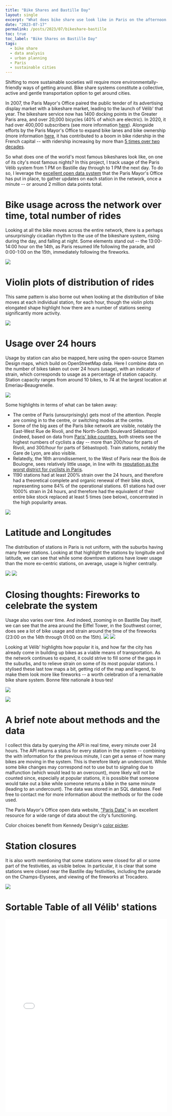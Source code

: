 ```yaml
---
title: "Bike Shares and Bastille Day"
layout: single
excerpt: "What does bike share use look like in Paris on the afternoon and night of Bastille Day? Plenty of fireworks" 
date: "2023-07-17"
permalink: /posts/2023/07/bikeshare-bastille
toc: true
toc_label: "Bike Shares on Bastille Day"
tags: 
  - bike share
  - data analysis
  - urban planning
  - Paris 
  - sustainable cities
---
```




Shifting to more sustainable societies will require more environmentally-friendly ways of getting around. Bike share systems constitute a collective, active and gentle transportation option to get around cities. 

In 2007, the Paris Mayor's Office paired the public tender of its advertising display market with a bikeshare market, leading to the launch of Vélib' that year. The bikeshare service now has 1400 docking points in the Greater Paris area, and over 20,000 bicycles (40% of which are electric). In 2020, it had over 400,000 subscribers (see more information [here](https://www.velib-metropole.fr/en/service)). Alongside efforts by the Paris Mayor's Office to expand bike lanes and bike ownership (more information [here](https://www.paris.fr/pages/un-nouveau-plan-velo-pour-une-ville-100-cyclable-19554), it has contributed to a boom in bike ridership in the French capital -- with ridership increasing by more than [5 times over two decades](https://www.lemonde.fr/blog/transports/2022/01/17/paris-le-bilan-des-deplacements-2020-en-dix-chiffres/). 

So what does one of the world's most famous bikeshares look like, on one of its city's most famous nights? In this project, I  track usage of the Paris Vélib system from 1 PM on Bastille day through to 1 PM the next day. To do so, I leverage the [excellent open data system](https://opendata.paris.fr/pages/home/) that the Paris Mayor's Office has put in place, to gather updates on each station in the network, once a minute -- or around 2 million data points total.

# Bike usage across the network over time, total number of rides
Looking at all the bike moves across the entire network, there is a perhaps unsurprisingly cicadian rhythm to the use of the bikeshare system, rising during the day, and falling at night. Some elements stand out -- the 13:00-14:00 hour on the 14th, as Paris resumed life following the parade, and 0:00-1:00 on the 15th, immediately following the fireworks.

![](/images/velib_bastille/hourly_total_evolutions.png)

# Violin plots of distribution of rides
This same pattern is also borne out when looking at the distribution of bike moves at each individual station, for each hour, though the violin plots elongated shape highlight how there are a number of stations seeing significantly more activity. 

![](/images/velib_bastille/violin_plots.png)

# Usage over 24 hours
Usage by station can also be mapped, here using the open-source Stamen Design maps, which build on OpenStreetMap data. Here I combine data on the number of bikes taken out over 24 hours (usage), with an indicator of strain, which corresponds to usage as a percentage of station capacity. Station capacity ranges from around 10 bikes, to 74 at the largest location at Emeriau-Beaugrenelle.

![](/images/velib_bastille/strain_usage_24hours.png)


Some highlights in terms of what can be taken away: 
* The centre of Paris (unsurprisingly) gets most of the attention. People are coming in to the centre, or switching modes at the centre.
* Some of the big axes of the Paris bike network are visible, notably the East-West Rue de Rivoli, and the North-South Boulevard Sébastopol (indeed, based on data from [Paris' bike counters](https://opendata.paris.fr/explore/dataset/comptage-velo-donnees-compteurs/dataviz/?disjunctive.id_compteur&disjunctive.nom_compteur&disjunctive.id&disjunctive.name), both streets see the highest numbers of cyclists a day -- more than 200/hour for parts of Rivoli, and 300/hour for parts of Sébastopol). Train stations, notably the Gare de Lyon, are also visible.
* Relatedly, the 16th arrondissement, to the West of Paris near the Bois de Boulogne, sees relatively little usage, in line with its [reputation as the worst district for cyclists in Paris](https://www.leparisien.fr/video/video-on-a-roule-a-velo-dans-le-le-xvie-le-pire-arrondissement-de-paris-pour-les-cyclistes-06-02-2022-FGHXSU6JTFHJLBHPNHAFPNWRJY.php).
* 1190 stations had at least 200% strain over the 24 hours, and therefore had a theoretical complete and organic renewal of their bike stock, representing some 84% of the operational stations. 61 stations had over 1000% strain in 24 hours, and therefore had the equivalent of their entire bike stock replaced at least 5 times (see below), concentrated in the high popularity areas.

![](/images/velib_bastille/top_strain_usage_24hours.png)

# Latitude and Longitudes
The distribution of stations in Paris is not uniform, with the suburbs having many fewer stations. Looking at that highlight the stations by longitude and latitude, we can see that while some downtown stations have lower usage than the more ex-centric stations, on average, usage is higher centrally.

![](/images/velib_bastille/latitude.png)
![](/images/velib_bastille/longitude.png)


# Closing thoughts: Fireworks to celebrate the system
Usage also varies over time. And indeed, zooming in on Bastille Day itself, we can see that the area around the Eiffel Tower, in the Southwest corner, does see a lot of bike usage and strain around the time of the fireworks (23:00 on the 14th through 01:00 on the 15th).
![](/images/velib_bastille/hourly_strain_maps_light_slow.gif)
![](/images/velib_bastille/hourly_totalnumbers_maps_light_slow.gif)

Looking at Vélib' highlights how popular it is, and how far the city has already come in building up bikes as a viable means of transportation. As the network continues to expand, it could strive to fill some of the gaps in the suburbs, and to relieve strain on some of its most popular stations. I stylised these last tow maps a bit, getting rid of the map and legend, to make them look more like fireworks -- a worth celebration of a remarkable bike share system. Bonne fête nationale à tous·tes!

![](/images/velib_bastille/hourly_strain_maps_dark_fast.gif)

![](/images/velib_bastille/hourly_totalnumbers_maps_dark_fast.gif)


# A brief note about methods and the data 
I collect this data by querying the API in real time, every minute over 24 hours. The API returns a status for every station in the system -- combining the with information for the previous minute, I can get a sense of how many bikes are moving in the system. This is therefore likely an undercount. While some bike changes may correspond not to use but to signaling due to malfunction (which would lead to an overcount), more likely will not be counted since, especially at popular stations, it is possible that someone would take out a bike while someone returns a bike in the same minute (leading to an undercount). The data was stored in an SQL database. Feel free to contact me for more information about the methods or for the code used. 

The Paris Mayor's Office open data website, ["Paris Data"](https://opendata.paris.fr/pages/home/) is an excellent resource for a wide range of data about the city's functioning. 

Color choices benefit from Kennedy Design's [color picker](https://www.learnui.design/tools/data-color-picker.html).

# Station closures
It is also worth mentioning that some stations were closed for all or some part of the festivities, as visible below. In particular, it is clear that some stations were closed near the Bastille day festivities, including the parade on the Champs-Elysees, and viewing of the fireworks at Trocadero.

![](/images/velib_bastille/closed_stations.png)



# Sortable Table of all Vélib' stations

<iframe src="/files/velib_bastille/sortable_table.html" height="600px" width="100%" style="border:none;"></iframe>